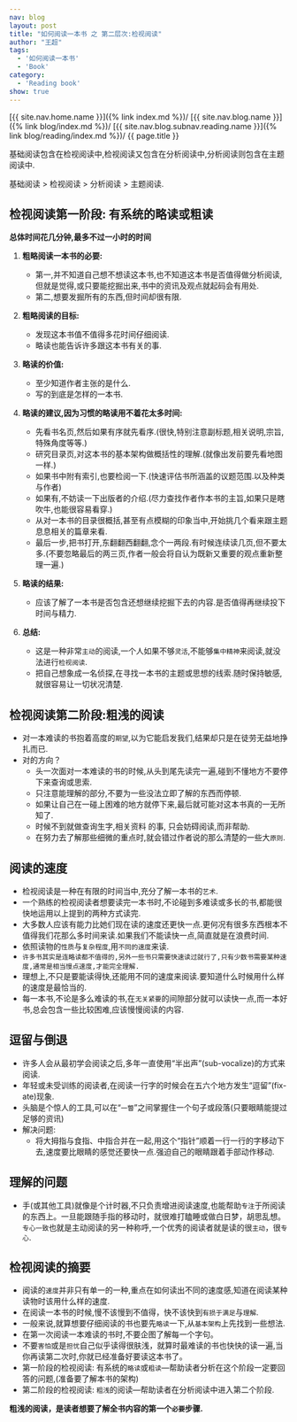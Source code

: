 ```yaml
---
nav: blog
layout: post
title: "如何阅读一本书 之 第二层次:检视阅读"
author: "王超"
tags:
  - '如何阅读一本书'
  - 'Book'
category:
  - 'Reading book'
show: true
---
```


[{{ site.nav.home.name }}]({% link index.md %})/
[{{ site.nav.blog.name }}]({% link blog/index.md %})/
[{{ site.nav.blog.subnav.reading.name }}]({% link blog/reading/index.md %})/
{{ page.title }}


基础阅读包含在检视阅读中,检视阅读又包含在分析阅读中,分析阅读则包含在主题阅读中.

基础阅读 > 检视阅读 > 分析阅读 > 主题阅读.

## 检视阅读第一阶段: 有系统的略读或粗读

__总体时间花几分钟,最多不过一小时的时间__

1. __粗略阅读一本书的必要:__
    * 第一,并不知道自己想不想读这本书,也不知道这本书是否值得做分析阅读,但就是觉得,或只要能挖掘出来,书中的资讯及观点就起码会有用处.
    * 第二,想要发掘所有的东西,但时间却很有限.

2. __粗略阅读的目标:__
    * 发现这本书值不值得多花时间仔细阅读.
    * 略读也能告诉许多跟这本书有关的事.

3. __略读的价值:__
    * 至少知道作者主张的是什么.
    * 写的到底是怎样的一本书.

4. __略读的建议,因为习惯的略读用不着花太多时间:__
    * 先看书名页,然后如果有序就先看序.(很快,特别注意副标题,相关说明,宗旨,特殊角度等等.)
    * 研究目录页,对这本书的基本架构做概括性的理解.(就像出发前要先看地图一样.)
    * 如果书中附有索引,也要检阅一下.(快速评估书所涵盖的议题范围.以及种类与作者)
    * 如果有,不妨读一下出版者的介绍.(尽力查找作者作本书的主旨,如果只是瞎吹牛,也能很容易看穿.)
    * 从对一本书的目录很概括,甚至有点模糊的印象当中,开始挑几个看来跟主题息息相关的篇章来看.
    * 最后一步,把书打开,东翻翻西翻翻,念个一两段.有时候连续读几页,但不要太多.(不要忽略最后的两三页,作者一般会将自认为既新又重要的观点重新整理一遍.)

5. __略读的结果:__
    * 应该了解了一本书是否包含还想继续挖掘下去的内容.是否值得再继续投下时间与精力.

6. __总结:__
    * 这是一种非常`主动`的阅读,一个人如果不够`灵活`,不能够`集中精神`来阅读,就没法进行`检视阅读`.
    * 把自己想象成一名侦探,在寻找一本书的主题或思想的线索.随时保持敏感,就很容易让一切状况清楚.

## 检视阅读第二阶段:粗浅的阅读
* 对一本难读的书抱着高度的`期望`,以为它能启发我们,结果却只是在徒劳无益地挣扎而已.
* 对的方向？
    * 头一次面对一本难读的书的时候,从头到尾先读完一遍,碰到不懂地方不要停下来查询或思索.
    * 只注意能理解的部分,不要为一些没法立即了解的东西而停顿.
    * 如果让自己在一碰上困难的地方就停下来,最后就可能对这本书真的一无所知了.
    * 时候不到就做查询生字,相关资料 的事, 只会妨碍阅读,而非帮助.
    * 在努力去了解那些细微的重点时,就会错过作者说的那么清楚的一些大`原则`.

## 阅读的速度
* 检视阅读是一种在有限的时间当中,充分了解一本书的`艺术`.
* 一个熟练的检视阅读者想要读完一本书时,不论碰到多难读或多长的书,都能很快地运用以上提到的两种方式读完.
* 大多数人应该有能力比她们现在读的速度还更快一点.更何况有很多东西根本不值得我们花那么多时间来读.如果我们不能读快一点,简直就是在浪费时间.
* 依照读物的`性质`与`复杂程度`,用`不同的速度`来读.
* `许多书其实是连略读都不值得的,另外一些书只需要快速读过就行了,只有少数书需要某种速度,通常是相当慢点速度,才能完全理解.`
* 理想上,不只是要能读得快,还能用不同的速度来阅读.要知道什么时候用什么样的速度是最恰当的.
* 每一本书,不论是多么难读的书,在`无关紧要`的间隙部分就可以读快一点,而一本好书,总会包含一些比较困难,应该慢慢阅读的内容.

## 逗留与倒退
* 许多人会从最初学会阅读之后,多年一直使用“半出声”(sub-vocalize)的方式来阅读.
* 年轻或未受训练的阅读者,在阅读一行字的时候会在五六个地方发生“逗留”(fix-ate)现象.
* 头脑是个惊人的工具,可以在“`一瞥`”之间掌握住一个句子或段落(只要眼睛能提过足够的资讯)
* 解决问题:
    * 将大拇指与食指、中指合并在一起,用这个“指针”顺着一行一行的字移动下去,速度要比眼睛的感觉还要快一点.强迫自己的眼睛跟着手部动作移动.

## 理解的问题
* 手(或其他工具)就像是个计时器,不只负责增进阅读速度,也能帮助`专注`于所阅读的东西上。一旦能跟随手指的移动时，就很难打瞌睡或做白日梦，胡思乱想。`专心一致`也就是主动阅读的另一种称呼,一个优秀的阅读者就是读的很`主动`，很`专心`.

## 检视阅读的摘要
* 阅读的`速度`并非只有单一的一种,重点在如何读出不同的速度感,知道在阅读某种读物时该用什么样的速度.
* 在阅读一本书的时候,慢不该慢到不值得，快不该快到`有损于满足`与`理解`.
* 一般来说,就算想要仔细阅读的书也要先`略读`一下,从`基本架构`上先找到一些想法.
* 在第一次阅读一本难读的书时,不要企图了解每一个字句。
* 不要`害怕`或是`担忧`自己似乎读得很肤浅，就算时最难读的书也快快的读一遍,当你再读第二次时,你就已经准备好要读这本书了。
* 第一阶段的检视阅读: 有系统的`略读`或`粗读`—帮助读者分析在这个阶段一定要回答的问题,(准备要了解本书的架构)
* 第二阶段的检视阅读: `粗浅`的阅读—帮助读者在分析阅读中进入第二个阶段.

__粗浅的阅读，是读者想要了解全书内容的第一个`必要`步骤.__
